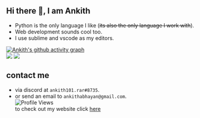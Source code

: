 ## Hi there 👋, I am Ankith  
- Python is the only language I like (~~its also the only language I work with~~).  
- Web development sounds cool too.  
- I use sublime and vscode as my editors.      

[![Ankith's github activity graph](https://activity-graph.herokuapp.com/graph?username=AnkithAbhayan)](https://github.com/ashutosh00710/github-readme-activity-graph)     
<img src="https://github-readme-stats.vercel.app/api?username=AnkithAbhayan&theme=merko&include_all_commits=true"/>  <img src="https://github-readme-stats.vercel.app/api/top-langs/?username=AnkithAbhayan&card_width=325"/>  
## contact me 
- via discord at `ankith101.rar#8735`.      
- or send an email to `ankithabhayan@gmail.com`.  
![Profile Views](https://api.ghprofile.me/view?username=AnkithAbhayan&label=profile_views)  
to check out my website click [here](https://AnkithAbhayan.github.io)    
